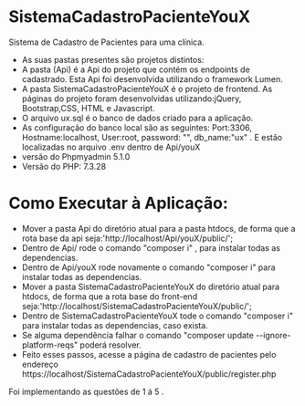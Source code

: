 # SistemaCadastroPacienteYouX
Sistema de Cadastro de Pacientes para uma clínica.

* As suas pastas presentes são projetos distintos:
* A pasta (Api) é a Api do projeto que contém os endpoints de cadastrado. Esta Api foi desenvolvida utilizando o framework Lumen.
* A pasta SistemaCadastroPacienteYouX é o projeto de frontend. As páginas do projeto foram desenvolvidas utilizando:jQuery, Bootstrap,CSS, HTML e Javascript.
* O arquivo ux.sql é o banco de dados criado para a aplicação.
* As configuração do banco local são as seguintes: Port:3306, Hostname:localhost, User:root, password: "", db_name:"ux" . E estão localizadas no arquivo .env dentro de Api/youX
* versão do Phpmyadmin 5.1.0
* Versão do PHP: 7.3.28


# Como Executar à Aplicação:
* Mover a pasta Api do diretório atual para a pasta htdocs, de forma que a rota base da api seja:'http://localhost/Api/youX/public/';
* Dentro de Api/ rode o comando "composer i" , para instalar todas as dependencias.
* Dentro de Api/youX rode novamente o comando "composer i" para instalar todas as dependencias.
* Mover a pasta SistemaCadastroPacienteYouX do diretório atual para htdocs, de forma que a rota base do front-end seja:'http://localhost/SistemaCadastroPacienteYouX/public/';
* Dentro de SistemaCadastroPacienteYouX tode o comando "composer i" para instalar todas as dependencias, caso exista.
* Se alguma dependência falhar o comando "composer update --ignore-platform-reqs" poderá resolver.
* Feito esses passos, acesse a página de cadastro de pacientes pelo endereço https://localhost/SistemaCadastroPacienteYouX/public/register.php

Foi implementando as questões de 1 á 5 .

